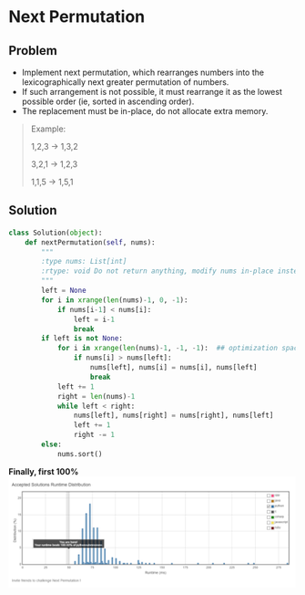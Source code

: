 # Next Permutation

## Problem
- Implement next permutation, which rearranges numbers into the lexicographically next greater permutation of numbers.
- If such arrangement is not possible, it must rearrange it as the lowest possible order (ie, sorted in ascending order).
- The replacement must be in-place, do not allocate extra memory.

> Example:
> 
> 1,2,3 → 1,3,2
> 
> 3,2,1 → 1,2,3
> 
> 1,1,5 → 1,5,1

## Solution
```python
class Solution(object):
    def nextPermutation(self, nums):
        """
        :type nums: List[int]
        :rtype: void Do not return anything, modify nums in-place instead.
        """
        left = None
        for i in xrange(len(nums)-1, 0, -1):
            if nums[i-1] < nums[i]:
                left = i-1
                break
        if left is not None:
            for i in xrange(len(nums)-1, -1, -1):  ## optimization space!! [left+1, end) is sorted, binary search can be used here
                if nums[i] > nums[left]:
                    nums[left], nums[i] = nums[i], nums[left]
                    break
            left += 1
            right = len(nums)-1
            while left < right:
                nums[left], nums[right] = nums[right], nums[left]
                left += 1
                right -= 1
        else:
            nums.sort()
```

**Finally, first 100%**
![png](perf.png)
